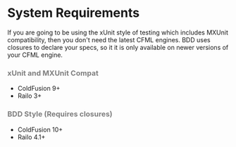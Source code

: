 # System Requirements

If you are going to be using the xUnit style of testing which includes MXUnit compatibility, then you don't need the latest CFML engines. BDD uses closures to declare your specs, so it it is only available on newer versions of your CFML engine.

<h3 style="color:grey">xUnit and MXUnit Compat</h3>

* ColdFusion 9+
* Railo 3+


<h3 style="color:grey">BDD Style (Requires closures)</h3>

* ColdFusion 10+
* Railo 4.1+

